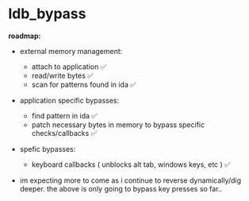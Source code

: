 # ldb_bypass

**roadmap:**
- external memory management:
	- attach to application :white_check_mark:
	- read/write bytes :white_check_mark:
	- scan for patterns found in ida :white_check_mark:

- application specific bypasses:
	- find pattern in ida :white_check_mark:
	- patch necessary bytes in memory to bypass specific checks/callbacks :white_check_mark:
	
- spefic bypasses:	
	- keyboard callbacks ( unblocks alt tab, windows keys, etc ) :white_check_mark: 

- im expecting more to come as i continue to reverse dynamically/dig deeper. the above is only going to bypass key presses so far..
